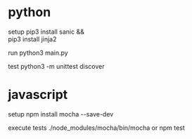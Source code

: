 python
=======
setup
	pip3 install sanic && \
	pip3 install jinja2

run
	python3 main.py

test
	python3 -m unittest discover

javascript
===========
setup
	npm install mocha --save-dev

execute tests
	./node_modules/mocha/bin/mocha
	or
	npm test
